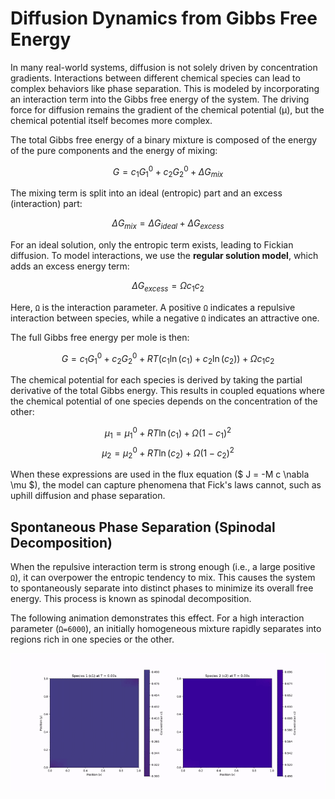 # Diffusion Dynamics from Gibbs Free Energy

In many real-world systems, diffusion is not solely driven by concentration gradients. Interactions between different chemical species can lead to complex behaviors like phase separation. This is modeled by incorporating an interaction term into the Gibbs free energy of the system. The driving force for diffusion remains the gradient of the chemical potential (μ), but the chemical potential itself becomes more complex.

The total Gibbs free energy of a binary mixture is composed of the energy of the pure components and the energy of mixing:

$$ G = c_1 G_1^0 + c_2 G_2^0 + \Delta G_{mix} $$

The mixing term is split into an ideal (entropic) part and an excess (interaction) part:

$$ \Delta G_{mix} = \Delta G_{ideal} + \Delta G_{excess} $$

For an ideal solution, only the entropic term exists, leading to Fickian diffusion. To model interactions, we use the **regular solution model**, which adds an excess energy term:

$$ \Delta G_{excess} = \Omega c_1 c_2 $$

Here, `Ω` is the interaction parameter. A positive `Ω` indicates a repulsive interaction between species, while a negative `Ω` indicates an attractive one.

The full Gibbs free energy per mole is then:

$$ G = c_1 G_1^0 + c_2 G_2^0 + RT(c_1 \ln(c_1) + c_2 \ln(c_2)) + \Omega c_1 c_2 $$

The chemical potential for each species is derived by taking the partial derivative of the total Gibbs energy. This results in coupled equations where the chemical potential of one species depends on the concentration of the other:

$$ \mu_1 = \mu_1^0 + RT \ln(c_1) + \Omega(1-c_1)^2 $$
$$ \mu_2 = \mu_2^0 + RT \ln(c_2) + \Omega(1-c_2)^2 $$

When these expressions are used in the flux equation ($ J = -M c \nabla \mu $), the model can capture phenomena that Fick's laws cannot, such as uphill diffusion and phase separation.

## Spontaneous Phase Separation (Spinodal Decomposition)

When the repulsive interaction term is strong enough (i.e., a large positive `Ω`), it can overpower the entropic tendency to mix. This causes the system to spontaneously separate into distinct phases to minimize its overall free energy. This process is known as spinodal decomposition.

The following animation demonstrates this effect. For a high interaction parameter (`Ω=6000`), an initially homogeneous mixture rapidly separates into regions rich in one species or the other.

![Spontaneous Phase Separation](../../assets/spontaneous_phase_separation_Omega6000.gif)